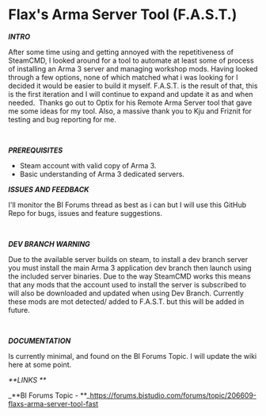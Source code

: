# Flax's Arma Server Tool (F.A.S.T.)

**_INTRO_**

After some time using and getting annoyed with the repetitiveness of SteamCMD, I looked around for a tool to automate at least some of process of installing an Arma 3 server and managing workshop mods. Having looked through a few options, none of which matched what i was looking for I decided it would be easier to build it myself. F.A.S.T. is the result of that, this is the first iteration and I will continue to expand and update it as and when needed.  Thanks go out to Optix for his Remote Arma Server tool that gave me some ideas for my tool. Also, a massive thank you to Kju and Friznit for testing and bug reporting for me.

 

**_PREREQUISITES_**

- Steam account with valid copy of Arma 3.
- Basic understanding of Arma 3 dedicated servers.

_**ISSUES AND FEEDBACK**_

I'll monitor the BI Forums thread as best as i can but I will use this GitHub Repo for bugs, issues and feature suggestions.   

 

_**DEV BRANCH WARNING**_

Due to the available server builds on steam, to install a dev branch server you must install the main Arma 3 application dev branch then launch using the included server binaries. Due to the way SteamCMD works this means that any mods that the account used to install the server is subscribed to will also be downloaded and updated when using Dev Branch. Currently these mods are mot detected/ added to F.A.S.T. but this will be added in future.

          

_**DOCUMENTATION**_

Is currently minimal, and found on the BI Forums Topic. I will update the wiki here at some point.  
  
_**LINKS **_

_**BI Forums Topic - **_https://forums.bistudio.com/forums/topic/206609-flaxs-arma-server-tool-fast
